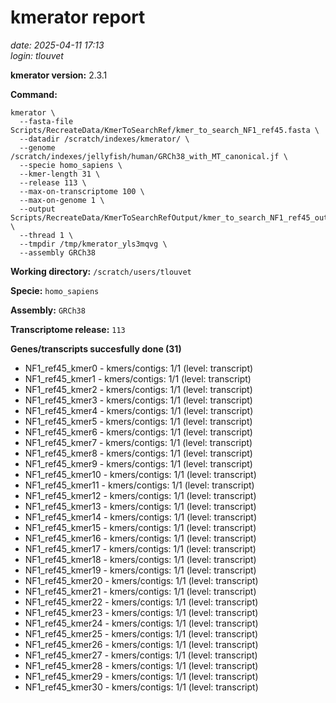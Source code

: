 # kmerator report
*date: 2025-04-11 17:13*  
*login: tlouvet*

**kmerator version:** 2.3.1

**Command:**

```
kmerator \
  --fasta-file Scripts/RecreateData/KmerToSearchRef/kmer_to_search_NF1_ref45.fasta \
  --datadir /scratch/indexes/kmerator/ \
  --genome /scratch/indexes/jellyfish/human/GRCh38_with_MT_canonical.jf \
  --specie homo_sapiens \
  --kmer-length 31 \
  --release 113 \
  --max-on-transcriptome 100 \
  --max-on-genome 1 \
  --output Scripts/RecreateData/KmerToSearchRefOutput/kmer_to_search_NF1_ref45_output \
  --thread 1 \
  --tmpdir /tmp/kmerator_yls3mqvg \
  --assembly GRCh38
```

**Working directory:** `/scratch/users/tlouvet`

**Specie:** `homo_sapiens`

**Assembly:** `GRCh38`

**Transcriptome release:** `113`

**Genes/transcripts succesfully done (31)**

- NF1_ref45_kmer0 - kmers/contigs: 1/1 (level: transcript)
- NF1_ref45_kmer1 - kmers/contigs: 1/1 (level: transcript)
- NF1_ref45_kmer2 - kmers/contigs: 1/1 (level: transcript)
- NF1_ref45_kmer3 - kmers/contigs: 1/1 (level: transcript)
- NF1_ref45_kmer4 - kmers/contigs: 1/1 (level: transcript)
- NF1_ref45_kmer5 - kmers/contigs: 1/1 (level: transcript)
- NF1_ref45_kmer6 - kmers/contigs: 1/1 (level: transcript)
- NF1_ref45_kmer7 - kmers/contigs: 1/1 (level: transcript)
- NF1_ref45_kmer8 - kmers/contigs: 1/1 (level: transcript)
- NF1_ref45_kmer9 - kmers/contigs: 1/1 (level: transcript)
- NF1_ref45_kmer10 - kmers/contigs: 1/1 (level: transcript)
- NF1_ref45_kmer11 - kmers/contigs: 1/1 (level: transcript)
- NF1_ref45_kmer12 - kmers/contigs: 1/1 (level: transcript)
- NF1_ref45_kmer13 - kmers/contigs: 1/1 (level: transcript)
- NF1_ref45_kmer14 - kmers/contigs: 1/1 (level: transcript)
- NF1_ref45_kmer15 - kmers/contigs: 1/1 (level: transcript)
- NF1_ref45_kmer16 - kmers/contigs: 1/1 (level: transcript)
- NF1_ref45_kmer17 - kmers/contigs: 1/1 (level: transcript)
- NF1_ref45_kmer18 - kmers/contigs: 1/1 (level: transcript)
- NF1_ref45_kmer19 - kmers/contigs: 1/1 (level: transcript)
- NF1_ref45_kmer20 - kmers/contigs: 1/1 (level: transcript)
- NF1_ref45_kmer21 - kmers/contigs: 1/1 (level: transcript)
- NF1_ref45_kmer22 - kmers/contigs: 1/1 (level: transcript)
- NF1_ref45_kmer23 - kmers/contigs: 1/1 (level: transcript)
- NF1_ref45_kmer24 - kmers/contigs: 1/1 (level: transcript)
- NF1_ref45_kmer25 - kmers/contigs: 1/1 (level: transcript)
- NF1_ref45_kmer26 - kmers/contigs: 1/1 (level: transcript)
- NF1_ref45_kmer27 - kmers/contigs: 1/1 (level: transcript)
- NF1_ref45_kmer28 - kmers/contigs: 1/1 (level: transcript)
- NF1_ref45_kmer29 - kmers/contigs: 1/1 (level: transcript)
- NF1_ref45_kmer30 - kmers/contigs: 1/1 (level: transcript)
